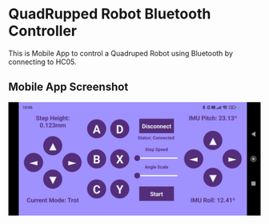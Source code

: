 
# QuadRupped Robot Bluetooth Controller

This is Mobile App to control a Quadruped Robot using Bluetooth by connecting to HC05.

## Mobile App Screenshot
![Mobile App Screenshot](.\assets\images\screenshot.jpg)